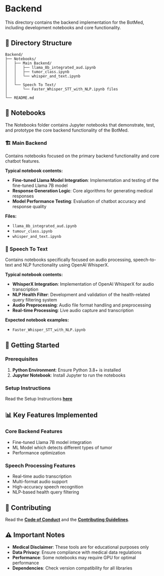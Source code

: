 # Backend

This directory contains the backend implementation for the BotMed, including development notebooks and core functionality.

## 📁 Directory Structure

```
Backend/
├── Notebooks/
│   ├── Main Backend/
│   │   ├── llama_8b_integrated_aud.ipynb
│   │   ├── tumor_class.ipynb
│   │   └── whisper_and_text.ipynb
│   │
│   └── Speech To Text/
│       └── Faster_Whisper_STT_with_NLP.ipynb files
│
└── README.md
```

## 📓 Notebooks

The Notebooks folder contains Jupyter notebooks that demonstrate, test, and prototype the core backend functionality of the BotMed.

### 🏗️ Main Backend

Contains notebooks focused on the primary backend functionality and core chatbot features.

**Typical notebook contents:**
- **Fine-tuned Llama Model Integration**: Implementation and testing of the fine-tuned Llama 7B model
- **Response Generation Logic**: Core algorithms for generating medical responses
- **Model Performance Testing**: Evaluation of chatbot accuracy and response quality

**Files:**
- `llama_8b_integrated_aud.ipynb`
- `tumour_class.ipynb`
- `whisper_and_text.ipynb`

### 🎤 Speech To Text

Contains notebooks specifically focused on audio processing, speech-to-text and NLP functionality using OpenAI WhisperX.

**Typical notebook contents:**
- **WhisperX Integration**: Implementation of OpenAI WhisperX for audio transcription
- **NLP Health Filter**: Development and validation of the health-related query filtering system
- **Audio Preprocessing**: Audio file format handling and preprocessing
- **Real-time Processing**: Live audio capture and transcription

**Expected notebook examples:**
- `Faster_Whisper_STT_with_NLP.ipynb`

## 🚀 Getting Started

### Prerequisites

1. **Python Environment**: Ensure Python 3.8+ is installed
2. **Jupyter Notebook**: Install Jupyter to run the notebooks

### Setup Instructions

Read the Setup Instructions [**here**](https://github.com/Jyotibrat/BotMed?tab=readme-ov-file#backend-setup)

## 📊 Key Features Implemented

### Core Backend Features

- Fine-tuned Llama 7B model integration
- ML Model which detects different types of tumor
- Performance optimization

### Speech Processing Features

- Real-time audio transcription
- Multi-format audio support
- High-accuracy speech recognition
- NLP-based health query filtering

## 🤝 Contributing

Read the [**Code of Conduct**]() and the [**Contributing Guidelines**](https://github.com/Jyotibrat/BotMed?tab=readme-ov-file#-contributing).

## ⚠️ Important Notes

- **Medical Disclaimer**: These tools are for educational purposes only
- **Data Privacy**: Ensure compliance with medical data regulations
- **Performance**: Some notebooks may require GPU for optimal performance
- **Dependencies**: Check version compatibility for all libraries